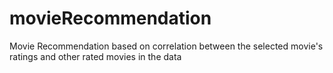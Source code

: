 # movieRecommendation
Movie Recommendation based on correlation between the selected movie's ratings and other rated movies in the data
